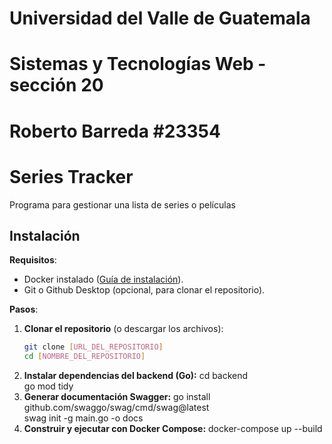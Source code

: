 # Universidad del Valle de Guatemala
# Sistemas y Tecnologías Web - sección 20
# Roberto Barreda #23354

# Series Tracker  
Programa para gestionar una lista de series o películas 

## **Instalación**  
**Requisitos**:  
- Docker instalado ([Guía de instalación](https://docs.docker.com/get-docker/)).  
- Git o Github Desktop (opcional, para clonar el repositorio).  

**Pasos**:  
1. **Clonar el repositorio** (o descargar los archivos):  
   ```bash  
   git clone [URL_DEL_REPOSITORIO]  
   cd [NOMBRE_DEL_REPOSITORIO]  
2. **Instalar dependencias del backend (Go):**
    cd backend  
    go mod tidy
3. **Generar documentación Swagger:**
    go install github.com/swaggo/swag/cmd/swag@latest  
    swag init -g main.go -o docs  
4. **Construir y ejecutar con Docker Compose:**
    docker-compose up --build  